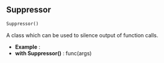 ## Suppressor
```python
Suppressor()
```
A class which can be used to silence output of function calls.
* **Example** :  
* **with Suppressor()** :         func(args)